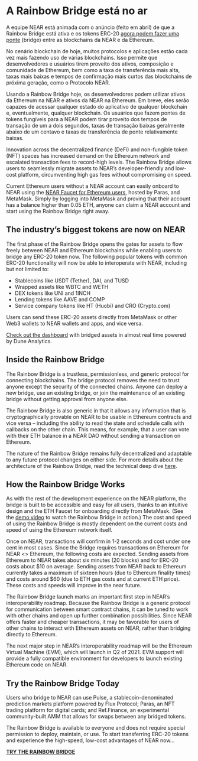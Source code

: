 # A Rainbow Bridge está no ar

A equipe NEAR está animada com o anúncio (feito em abril) de que a Rainbow Bridge está ativa e os tokens ERC-20 [agora podem fazer uma ponte](https://ethereum.bridgetonear.org/) (bridge) entre as blockchains da NEAR e da Ethereum.

No cenário blockchain de hoje, muitos protocolos e aplicações estão cada vez mais fazendo uso de várias blockchains. Isso permite que desenvolvedores e usuários tirem proveito dos ativos, composição e comunidade de Ethereum, bem como a taxa de transferência mais alta, taxas mais baixas e tempos de confirmação mais curtos das blockchains de próxima geração, como o Protocolo NEAR.

Usando a Rainbow Bridge hoje, os desenvolvedores podem utilizar ativos da Ethereum na NEAR e ativos da NEAR na Ethereum. Em breve, eles serão capazes de acessar qualquer estado do aplicativo de qualquer blockchain e, eventualmente, qualquer blockchain. Os usuários que fazem pontes de tokens fungíveis para a NEAR podem tirar proveito dos tempos de transação de um a dois segundos, taxas de transação baixas geralmente abaixo de um centavo e taxas de transferência de ponte relativamente baixas.

Innovation across the decentralized finance (DeFi) and non-fungible token (NFT) spaces has increased demand on the Ethereum network and escalated transaction fees to record-high levels. The Rainbow Bridge allows users to seamlessly migrate assets to NEAR’s developer-friendly and low-cost platform, circumventing high gas fees without compromising on speed.

Current Ethereum users without a NEAR account can easily onboard to NEAR using the [NEAR Faucet for Ethereum users](https://faucet.paras.id/), hosted by Paras, and MetaMask. Simply by logging into MetaMask and proving that their account has a balance higher than 0.05 ETH, anyone can claim a NEAR account and start using the Rainbow Bridge right away.

## The industry’s biggest tokens are now on NEAR

The first phase of the Rainbow Bridge opens the gates for assets to flow freely between NEAR and Ethereum blockchains while enabling users to bridge any ERC-20 token now. The following popular tokens with common ERC-20 functionality will now be able to interoperate with NEAR, including but not limited to:

* Stablecoins like USDT (Tether), DAI, and TUSD
* Wrapped assets like WBTC and WETH
* DEX tokens like UNI and 1INCH
* Lending tokens like AAVE and COMP
* Service company tokens like HT (Huobi) and CRO (Crypto.com)

Users can send these ERC-20 assets directly from MetaMask or other Web3 wallets to NEAR wallets and apps, and vice versa.

[Check out the dashboard](https://duneanalytics.com/zavodil/rainbow-bridge) with bridged assets in almost real time powered by Dune Analytics.

## Inside the Rainbow Bridge

The Rainbow Bridge is a trustless, permissionless, and generic protocol for connecting blockchains. The bridge protocol removes the need to trust anyone except the security of the connected chains. Anyone can deploy a new bridge, use an existing bridge, or join the maintenance of an existing bridge without getting approval from anyone else.

The Rainbow Bridge is also generic in that it allows any information that is cryptographically provable on NEAR to be usable in Ethereum contracts and vice versa – including the ability to read the state and schedule calls with callbacks on the other chain. This means, for example, that a user can vote with their ETH balance in a NEAR DAO without sending a transaction on Ethereum.

The nature of the Rainbow Bridge remains fully decentralized and adaptable to any future protocol changes on either side. For more details about the architecture of the Rainbow Bridge, read the technical deep dive [here](https://near.org/blog/eth-near-rainbow-bridge/).

## How the Rainbow Bridge Works

As with the rest of the development experience on the NEAR platform, the bridge is built to be accessible and easy for all users, thanks to an intuitive design and the ETH Faucet for onboarding directly from MetaMask. (See the [demo video](https://near.ai/rainbow_bridge) to watch the Rainbow Bridge in action.) The cost and speed of using the Rainbow Bridge is mostly dependent on the current costs and speed of using the Ethereum network itself.

Once on NEAR, transactions will confirm in 1-2 seconds and cost under one cent in most cases. Since the Bridge requires transactions on Ethereum for NEAR <> Ethereum, the following costs are expected. Sending assets from Ethereum to NEAR takes about six minutes (20 blocks) and for ERC-20 costs about $10 on average. Sending assets from NEAR back to Ethereum currently takes a maximum of sixteen hours (due to Ethereum finality times) and costs around $60 (due to ETH gas costs and at current ETH price). These costs and speeds will improve in the near future.

The Rainbow Bridge launch marks an important first step in NEAR’s interoperability roadmap. Because the Rainbow Bridge is a generic protocol for communication between smart contract chains, it can be tuned to work with other chains and open up further combination possibilities. Since NEAR offers faster and cheaper transactions, it may be favorable for users of other chains to interact with Ethereum assets on NEAR, rather than bridging directly to Ethereum.

The next major step in NEAR’s interoperability roadmap will be the Ethereum Virtual Machine (EVM), which will launch in Q2 of 2021. EVM support will provide a fully compatible environment for developers to launch existing Ethereum code on NEAR.

## Try the Rainbow Bridge Today

Users who bridge to NEAR can use Pulse, a stablecoin-denominated prediction markets platform powered by Flux Protocol; Paras, an NFT trading platform for digital cards; and Ref.Finance, an experimental community-built AMM that allows for swaps between any bridged tokens.

The Rainbow Bridge is available to everyone and does not require special permission to deploy, maintain, or use. To start transferring ERC-20 tokens and experience the high-speed, low-cost advantages of NEAR now…

**[TRY THE RAINBOW BRIDGE](https://ethereum.bridgetonear.org/)**
